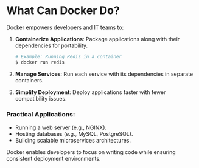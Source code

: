 # What Can Docker Do?

Docker empowers developers and IT teams to:

1. **Containerize Applications**:
   Package applications along with their dependencies for portability.

   ```bash
   # Example: Running Redis in a container
   $ docker run redis
   ```

2. **Manage Services**:
   Run each service with its dependencies in separate containers.

3. **Simplify Deployment**:
   Deploy applications faster with fewer compatibility issues.

### Practical Applications:
- Running a web server (e.g., NGINX).
- Hosting databases (e.g., MySQL, PostgreSQL).
- Building scalable microservices architectures.

Docker enables developers to focus on writing code while ensuring consistent deployment environments.